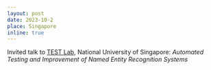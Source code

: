 ```yaml
---
layout: post
date: 2023-10-2
place: Singapore
inline: true
---
```

Invited talk to [TEST Lab](https://nus-test.github.io/event/231002/), National University of Singapore: *Automated Testing and Improvement of Named Entity Recognition Systems*
